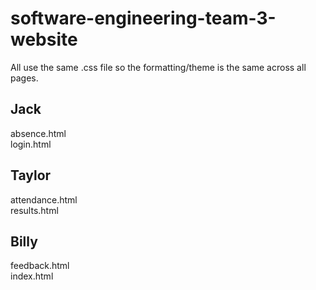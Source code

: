 # software-engineering-team-3-website

All use the same .css file so the formatting/theme is the same across all pages.

## Jack

absence.html
<br>
login.html

## Taylor

attendance.html
<br>
results.html

## Billy

feedback.html
<br>
index.html
